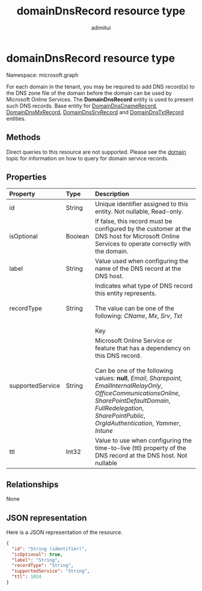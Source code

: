 ﻿---
title: "domainDnsRecord resource type"
description: "The DomainDnsRecord entity is used to present DNS records."
localization_priority: Normal
author: "adimitui"
ms.prod: "microsoft-identity-platform"
doc_type: resourcePageType
---

# domainDnsRecord resource type

Namespace: microsoft.graph

For each domain in the tenant, you may be required to add DNS record(s) to the DNS zone file of the domain before the domain can be used by Microsoft Online Services. The **DomainDnsRecord** entity is used to present such DNS records. Base entity for [DomainDnsCnameRecord](domaindnscnamerecord.md), [DomainDnsMxRecord](domaindnsmxrecord.md), [DomainDnsSrvRecord](domaindnssrvrecord.md) and [DomainDnsTxtRecord](domaindnstxtrecord.md) entities.

## Methods

Direct queries to this resource are not supported. Please see the [domain](domain.md) topic for information on how to query for domain service records.

## Properties

| Property         | Type    | Description                                                                                                                                                                                                                                                                                                                      |
| :--------------- | :------ | :------------------------------------------------------------------------------------------------------------------------------------------------------------------------------------------------------------------------------------------------------------------------------------------------------------------------------- |
| id               | String  | Unique identifier assigned to this entity. Not nullable, Read-only.                                                                                                                                                                                                                                                              |
| isOptional       | Boolean | If false, this record must be configured by the customer at the DNS host for Microsoft Online Services to operate correctly with the domain.                                                                                                                                                                                     |
| label            | String  | Value used when configuring the name of the DNS record at the DNS host.                                                                                                                                                                                                                                                          |
| recordType       | String  | Indicates what type of DNS record this entity represents.</br></br>The value can be one of the following: *CName*, *Mx*, *Srv*, *Txt*</br></br>Key                                                                                                                                                                               |
| supportedService | String  | Microsoft Online Service or feature that has a dependency on this DNS record.</br></br>Can be one of the following values: **null**, *Email*, *Sharepoint*, *EmailInternalRelayOnly*, *OfficeCommunicationsOnline*, *SharePointDefaultDomain*, *FullRedelegation*, *SharePointPublic*, *OrgIdAuthentication*, *Yammer*, *Intune* |
| ttl              | Int32   | Value to use when configuring the time-to-live (ttl) property of the DNS record at the DNS host. Not nullable                                                                                                                                                                                                                    |

## Relationships

None

## JSON representation

Here is a JSON representation of the resource.

<!-- {
  "blockType": "resource",
  "baseType": "microsoft.graph.entity",
  "optionalProperties": [

  ],
  "@odata.type": "microsoft.graph.domainDnsRecord"
}-->

```json
{
  "id": "String (identifier)",
  "isOptional": true,
  "label": "String",
  "recordType": "String",
  "supportedService": "String",
  "ttl": 1024
}

```

<!-- uuid: 8fcb5dbc-d5aa-4681-8e31-b001d5168d79
2015-10-25 14:57:30 UTC -->

<!-- {
  "type": "#page.annotation",
  "description": "domainDnsRecord resource",
  "keywords": "",
  "section": "documentation",
  "tocPath": ""
}-->
